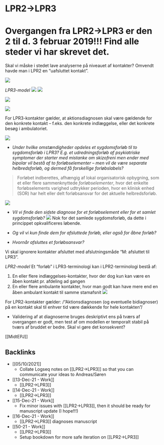 # LPR2->LPR3
# Overgangen fra LPR2->LPR3 er den 2 til d. 3 februar 2019!!! Find alle steder vi har skrevet det.

Skal vi måske i stedet lave analyserne på niveauet af kontakter? Omvendt havde man i LPR2 en “uafsluttet kontakt”.

![](BearImages/F0A2BEDC-19E4-409A-ABFE-8486830A4148-4675-0000003CCEA0FAAC/CE120CBE-C6EC-4421-8EB1-B2B4670D6965.png)

*LPR3-model*
![](BearImages/25256A92-B2BA-468F-BAE8-AD27C6FECA74-4675-00000033D71718A2/67ED5376-A4AF-48BA-8395-B39784847D83.png)
![](BearImages/9735FB63-EA0A-4B8E-A1E2-537A3391CB03-4675-0000003C7950F431/15C8E1A6-98FB-47E1-B585-1AA2F368B596.png)

![](BearImages/E3F4B7BF-B2EE-48A5-9486-2832A546AF5A-46037-000003F19F72FAD3/CB8FC6C7-705E-4797-B43C-421E96195D41.png)

![](BearImages/07C11132-7254-421A-A949-3E874B498899-46037-000003F1A995D91A/708191A0-A380-41AC-B824-F03A23B1E403.png)

For LPR3-kontakter gælder, at aktionsdiagnosen skal være gældende for den konkrete kontakt – f.eks. den konkrete indlæggelse, eller det konkrete besøg i ambulatoriet. 

![](BearImages/ED622432-4828-4F93-9767-C3CDED0D6AEC-4675-00000053DFCEA9D7/ABD9DEB9-2F00-4988-8F52-6160968D8367.png)


- *Under hvilke omstændigheder opdeles et sygdomsforløb til to sygdomsforløb i LPR3? E.g. et udredningsforløb af psykiatriske symptomer der starter med mistanke om skizofreni men ender med bipolar vil bestå af to forløbselementer – men vil de være separate helbredsforløb, og dermed få forskellige forløbslabels?*
> Forløbet indberettes, afhængig af lokal organisatorisk opbygning, som et eller flere sammenknyttede *forløbselementer*, hvor det enkelte forløbselements varighed udtrykker perioden, hvor en klinisk enhed (SOR) har helt eller delt forløbsansvar for det aktuelle helbredsforløb.

![](BearImages/A01FC922-77D4-4988-B155-8C4D481C3811-4675-000000448942557C/CC3832C2-3A91-4E2D-BA0C-DE043BE249CE.png)

- *Vil vi finde den sidste diagnose for et forløbselement eller for et samlet sygdomsforløb?* 
![](BearImages/A792FFD8-F336-441C-8763-DDC7A9767DB8-4675-00000044C7724BAD/CE70EE12-34CC-4E63-8FCC-3D4478E374C2.png)
Nok for det samlede sygdomsforløb, da dette i princippet opkvalificeres løbende.

- *Og vil vi kun finde dem for afsluttede forløb, eller også for åbne forløb?*

- *Hvornår afsluttes et forløbsansvar?*


Vi skal ignorere kontakter afsluttet med afslutningsmåde “M: afsluttet til LPR3”.

*LPR2-model*
Et “forløb” i LPR3-terminologi kan i LPR2-terminologi bestå af:
1. En eller flere indlæggelses-kontakter, hvor der dog kun kan være en åben kontakt pr. afdeling ad gangen
2. En eller flere ambulante kontakter, hvor man godt kan have mere end en åben ambulant kontakt til samme stamafsnit
![](BearImages/44C287D6-BC32-4B15-8F67-B13024BC8BC3-4675-0000003DB0E46186/D82C50EA-DA5C-4DB9-B201-E1215B55C106.png)


For LPR2-kontakter gælder: /“Aktionsdiagnosen (og eventuelle bidiagnoser) på en kontakt skal til enhver tid være dækkende for hele kontakten”/

- Validering af at diagnoserne bruges deskriptivt ens på tværs af overgangen er godt, men test af om modellen er temporalt stabil på tværs af bruddet er bedre. Skal vi gøre det konsekvent?

[[MidtEPJ]]

## Backlinks
* [[05/10/2021]]
	* Collate Logseq notes on [[LPR2->LPR3]] so that you can communicate your ideas to Andreas/Søren
* [[13-Dec-21 - Work]]
	* [[LPR2->LPR3]]
* [[14-Dec-21 - Work]]
	* [[LPR2->LPR3]]
* [[15-Dec-21 - Work]]
	* Fix minor issues with [[LPR2->LPR3]], then it should be ready for manuscript update (I hope!!!)
* [[16-Dec-21 - Work]]
	* [[LPR2->LPR3]] diagnoses manuscript
* [[50-21 - Work]]
	* [[LPR2->LPR3]]
	* Setup bookdown for more safe iteration on [[LPR2->LPR3]]

<!-- {BearID:4640BC8C-F9A1-441F-8DFD-1F4B4E5E0E9B-4675-00000033C5BF95BE} -->
